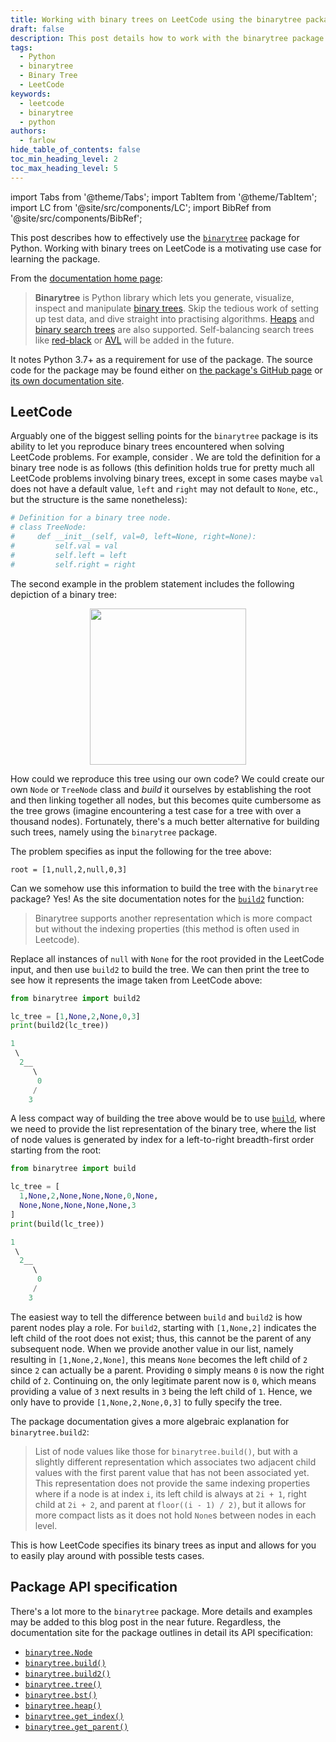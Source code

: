 ```yaml
---
title: Working with binary trees on LeetCode using the binarytree package for Python
draft: false
description: This post details how to work with the binarytree package when dealing with binary tree problems on LeetCode (or elsewhere)
tags: 
  - Python
  - binarytree
  - Binary Tree
  - LeetCode
keywords: 
  - leetcode
  - binarytree
  - python
authors: 
  - farlow
hide_table_of_contents: false
toc_min_heading_level: 2
toc_max_heading_level: 5
---
```


import Tabs from '@theme/Tabs';
import TabItem from '@theme/TabItem';
import LC from '@site/src/components/LC';
import BibRef from '@site/src/components/BibRef';

This post describes how to effectively use the [`binarytree`](https://pypi.org/project/binarytree/) package for Python. Working with binary trees on LeetCode is a motivating use case for learning the package.

<!--truncate-->

From the [documentation home page](https://binarytree.readthedocs.io/en/main/):

> **Binarytree** is Python library which lets you generate, visualize, inspect and manipulate [binary trees](https://en.wikipedia.org/wiki/Binary_tree). Skip the tedious work of setting up test data, and dive straight into practising algorithms. [Heaps](https://en.wikipedia.org/wiki/Heap_(data_structure)) and [binary search trees](https://en.wikipedia.org/wiki/Binary_search_tree) are also supported. Self-balancing search trees like [red-black](https://en.wikipedia.org/wiki/Red%E2%80%93black_tree) or [AVL](https://en.wikipedia.org/wiki/AVL_tree) will be added in the future.

It notes Python 3.7+ as a requirement for use of the package. The source code for the package may be found either on [the package's GitHub page](https://github.com/joowani/binarytree) or [its own documentation site](https://binarytree.readthedocs.io/en/main/_modules/binarytree.html#Node).

## LeetCode

Arguably one of the biggest selling points for the `binarytree` package is its ability to let you reproduce binary trees encountered when solving LeetCode problems. For example, consider <LC id='1026' type='long' ></LC>. We are told the definition for a binary tree node is as follows (this definition holds true for pretty much all LeetCode problems involving binary trees, except in some cases maybe `val` does not have a default value, `left` and `right` may not default to `None`, etc., but the structure is the same nonetheless):

```python
# Definition for a binary tree node.
# class TreeNode:
#     def __init__(self, val=0, left=None, right=None):
#         self.val = val
#         self.left = left
#         self.right = right
```

The second example in the problem statement includes the following depiction of a binary tree:

<div align='center' class='centeredImageDiv'>
  <img width='250px' src={require('./lc1026-example.png').default} />
</div>

How could we reproduce this tree using our own code? We could create our own `Node` or `TreeNode` class and *build* it ourselves by establishing the root and then linking together all nodes, but this becomes quite cumbersome as the tree grows (imagine encountering a test case for a tree with over a thousand nodes). Fortunately, there's a much better alternative for building such trees, namely using the `binarytree` package.

The problem specifies as input the following for the tree above:

```
root = [1,null,2,null,0,3]
```

Can we somehow use this information to build the tree with the `binarytree` package? Yes! As the site documentation notes for the [`build2`](#api-build2) function:

> Binarytree supports another representation which is more compact but without the indexing properties (this method is often used in Leetcode).

Replace all instances of `null` with `None` for the root provided in the LeetCode input, and then use `build2` to build the tree. We can then print the tree to see how it represents the image taken from LeetCode above:

<div style={{ marginBottom: '1em', width: '100%', display: 'grid', gridTemplateColumns: 'repeat(auto-fit, minmax(350px, 1fr))', gridTemplateRows: '1fr', gridRowGap: '5px', gridColumnGap: '5px' }}>
<div style={{ backgroundColor: 'var(--ifm-code-background)' }} >

```python title="Input"
from binarytree import build2

lc_tree = [1,None,2,None,0,3]
print(build2(lc_tree))
```

</div>
<div style={{ backgroundColor: 'var(--ifm-code-background)' }} >

```a title="Output"
1
 \
  2__
     \
      0
     /
    3
```

</div>
</div>

A less compact way of building the tree above would be to use [`build`](#api-build), where we need to provide the list representation of the binary tree, where the list of node values is generated by index for a left-to-right breadth-first order starting from the root:

<div style={{ marginBottom: '1em', width: '100%', display: 'grid', gridTemplateColumns: 'repeat(auto-fit, minmax(350px, 1fr))', gridTemplateRows: '1fr', gridRowGap: '5px', gridColumnGap: '5px' }}>
<div style={{ backgroundColor: 'var(--ifm-code-background)' }} >

```python title="Input"
from binarytree import build

lc_tree = [
  1,None,2,None,None,None,0,None,
  None,None,None,None,None,3
]
print(build(lc_tree))
```

</div>
<div style={{ backgroundColor: 'var(--ifm-code-background)' }} >

```a title="Output"
1
 \
  2__
     \
      0
     /
    3
```

</div>
</div>

The easiest way to tell the difference between `build` and `build2` is how parent nodes play a role. For `build2`, starting with `[1,None,2]` indicates the left child of the root does not exist; thus, this cannot be the parent of any subsequent node. When we provide another value in our list, namely resulting in `[1,None,2,None]`, this means `None` becomes the left child of `2` since `2` can actually be a parent. Providing `0` simply means `0` is now the right child of `2`. Continuing on, the only legitimate parent now is `0`, which means providing a value of `3` next results in `3` being the left child of `1`. Hence, we only have to provide `[1,None,2,None,0,3]` to fully specify the tree.

The package documentation gives a more algebraic explanation for `binarytree.build2`:

> List of node values like those for `binarytree.build()`, but with a slightly different representation which associates two adjacent child values with the first parent value that has not been associated yet. This representation does not provide the same indexing properties where if a node is at index `i`, its left child is always at `2i + 1`, right child at `2i + 2`, and parent at `floor((i - 1) / 2)`, but it allows for more compact lists as it does not hold `None`s between nodes in each level.

This is how LeetCode specifies its binary trees as input and allows for you to easily play around with possible tests cases.

## Package API specification

There's a lot more to the `binarytree` package. More details and examples may be added to this blog post in the near future. Regardless, the documentation site for the package outlines in detail its API specification:

- [`binarytree.Node`](https://binarytree.readthedocs.io/en/main/specs.html#class-binarytree-node)
- [`binarytree.build()`](https://binarytree.readthedocs.io/en/main/specs.html#function-binarytree-build)
- [`binarytree.build2()`](https://binarytree.readthedocs.io/en/main/specs.html#function-binarytree-build2)
- [`binarytree.tree()`](https://binarytree.readthedocs.io/en/main/specs.html#function-binarytree-tree)
- [`binarytree.bst()`](https://binarytree.readthedocs.io/en/main/specs.html#function-binarytree-bst)
- [`binarytree.heap()`](https://binarytree.readthedocs.io/en/main/specs.html#function-binarytree-heap)
- [`binarytree.get_index()`](https://binarytree.readthedocs.io/en/main/specs.html#function-binarytree-get-index)
- [`binarytree.get_parent()`](https://binarytree.readthedocs.io/en/main/specs.html#function-binarytree-get-parent)

